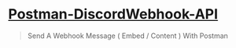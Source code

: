 # [Postman-DiscordWebhook-API](https://discord.gg/KeuBYBbErh)
> Send A Webhook Message ( Embed / Content ) With Postman
